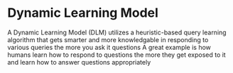 # Dynamic Learning Model
A Dynamic Learning Model (DLM) utilizes a heuristic-based query learning algorithm that gets smarter and more knowledgable in responding to various queries the more you ask it questions
A great example is how humans learn how to respond to questions the more they get exposed to it and learn how to answer questions appropriately
